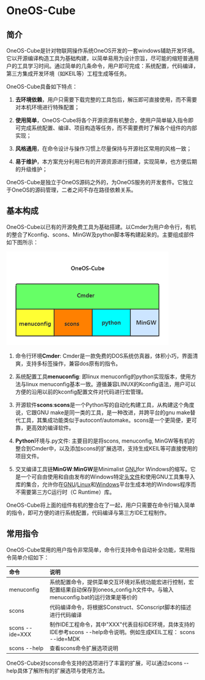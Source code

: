# OneOS-Cube

## 简介

OneOS-Cube是针对物联网操作系统OneOS开发的一套windows辅助开发环境。它以开源编译构造工具为基础构建，以简单易用为设计宗旨，尽可能的缩短普通用户的工具学习时间。通过简单的几条命令，用户即可完成：系统配置，代码编译，第三方集成开发环境（如KEIL等）工程生成等任务。

OneOS-Cube具备如下特点：

1. **去环境依赖**，用户只需要下载完整的工具包后，解压即可直接使用，而不需要对本机环境进行特殊配置；

2. **使用简单**，OneOS-Cube将各个开源资源有机整合，使用户简单输入指令即可完成系统配置、编译、项目构造等任务，而不需要费时了解各个组件的内部实现；

3. **风格通用**，在命令设计与操作习惯上尽量保持与开源社区常用的风格一致；

4. **易于维护**，本方案充分利用已有的开源资源进行搭建，实现简单，也方便后期的升级维护；

OneOS-Cube是独立于OneOS源码之外的，为OneOS服务的开发套件。它独立于OneOS的源码管理，二者之间不存在路径依赖关系。


## 基本构成

OneOS-Cube以已有的开源免费工具为基础搭建。以Cmder为用户命令行，有机的整合了Kconfig、scons、MinGW及python脚本等构建起来的。主要组成部件如下图所示：

![cube](images/OneOS-Cube总体组成.png)

1. 命令行环境**Cmder**: Cmder是一款免费的DOS系统仿真器，体积小巧，界面清爽，支持多标签操作，兼容dos原有的指令。

2. 系统配置工具**menuconfig**: 即linux menuconfig的python实现版本，使用方法与linux menuconfig基本一致。遵循兼容LINUX的Kconfig语法，用户可以方便的沿用以前的kconfig配置文件对代码进行宏管理。

3. 开源软件**scons**:**scons**是一个Python写的自动化构建工具，从构建这个角度说，它跟GNU make是同一类的工具，是一种改进，并跨平台的gnu make替代工具，其集成功能类似于autoconf/automake。scons是一个更简便，更可靠，更高效的编译软件。

4. **Python**环境与.py文件: 主要目的是将scons, menuconfig, MinGW等有机的整合到Cmder中，以及添加scons的扩展选项，支持生成KEIL等可直接使用的项目文件。

5. 交叉编译工具链**MinGW**:**MinGW**是Minimalist [GNU](https://baike.baidu.com/item/GNU)for Windows的缩写。它是一个可自由使用和自由发布的Windows特定[头文件](https://baike.baidu.com/item/头文件/10978258)和使用GNU工具集导入库的集合，允许你在[GNU](https://baike.baidu.com/item/GNU)/[Linux](https://baike.baidu.com/item/Linux)和[Windows](https://baike.baidu.com/item/Windows)平台生成本地的Windows程序而不需要第三方C运行时（C Runtime）库。

OneOS-Cube将上面的组件有机的整合在了一起，用户只需要在命令行输入简单的指令，即可方便的进行系统配置，代码编译与第三方IDE工程制作。


## 常用指令

OneOS-Cube常用的用户指令非常简单，命令行支持命令自动补全功能，常用指令简单介绍如下：

| 命令 | 说明 |
| :--- | :--- |
| menuconfig | 系统配置命令，提供菜单交互环境对系统功能宏进行控制，宏配置结果自动保存到oneos\_config.h文件中。与输入menuconfig.bat的运行效果是等价的 |
| scons | 代码编译命令，将根据SConstruct、SConscript脚本的描述进行代码编译 |
| scons --ide=XXX | 制作IDE工程命令，其中"XXX"代表目标IDE环境，具体支持的IDE参考scons --help命令说明。例如生成KEIL工程：                scons --ide=MDK |
| scons --help | 查看scons命令扩展选项说明 |

OneOS-Cube对scons命令支持的选项进行了丰富的扩展，可以通过scons --help具体了解所有的扩展选项与使用方法。

